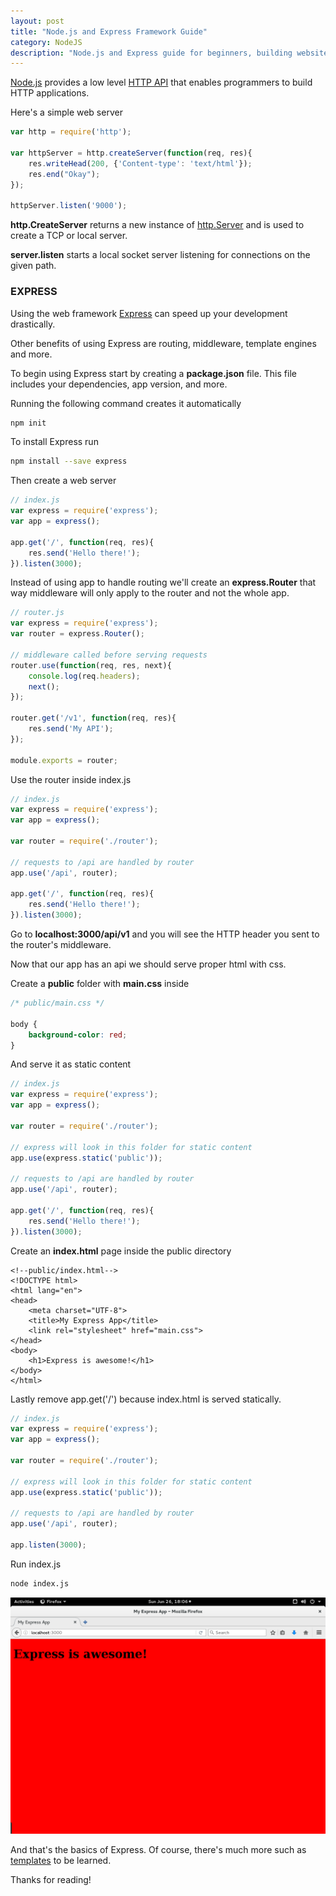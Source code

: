 ```yaml
---
layout: post
title: "Node.js and Express Framework Guide"
category: NodeJS 
description: "Node.js and Express guide for beginners, building websites and web applications quickly."
---
```


[Node.js](https://nodejs.org/en/) provides a low level [HTTP API](https://nodejs.org/dist/latest-v4.x/docs/api/http.html) that enables programmers to build HTTP applications.

<!--more-->

Here's a simple web server 

```javascript
var http = require('http');

var httpServer = http.createServer(function(req, res){
    res.writeHead(200, {'Content-type': 'text/html'});
    res.end("Okay");
});

httpServer.listen('9000');
```

**http.CreateServer** returns a new instance of [http.Server](https://nodejs.org/dist/latest-v4.x/docs/api/http.html#http_class_http_server) and is used to create a TCP or local server. 

**server.listen** starts a local socket server listening for connections on the given path.

### EXPRESS 

Using the web framework [Express](http://expressjs.com/) can speed up your development drastically.

Other benefits of using Express are routing, middleware, template engines and more.

To begin using Express start by creating a **package.json** file. This file includes your dependencies, app version, and more. 

Running the following command creates it automatically 

```bash
npm init
```

To install Express run 

```bash
npm install --save express
```

Then create a web server 

```javascript
// index.js
var express = require('express');
var app = express();

app.get('/', function(req, res){
    res.send('Hello there!');    
}).listen(3000);
```

Instead of using app to handle routing we'll create an **express.Router** that way middleware will only apply to the router and not the whole app.

```javascript
// router.js
var express = require('express');
var router = express.Router();

// middleware called before serving requests 
router.use(function(req, res, next){
    console.log(req.headers);
    next();
});

router.get('/v1', function(req, res){
    res.send('My API');
});

module.exports = router;
```

Use the router inside index.js

```javascript
// index.js
var express = require('express');
var app = express();

var router = require('./router');

// requests to /api are handled by router
app.use('/api', router);

app.get('/', function(req, res){
    res.send('Hello there!');    
}).listen(3000);
```

Go to **localhost:3000/api/v1** and you will see the HTTP header you sent to the router's middleware.

Now that our app has an api we should serve proper html with css.

Create a **public** folder with **main.css** inside 

```css
/* public/main.css */

body {
	background-color: red;
}
```

And serve it as static content

```javascript
// index.js
var express = require('express');
var app = express();

var router = require('./router');

// express will look in this folder for static content 
app.use(express.static('public'));

// requests to /api are handled by router
app.use('/api', router);

app.get('/', function(req, res){
    res.send('Hello there!');    
}).listen(3000);
```

Create an **index.html** page inside the public directory 

```
<!--public/index.html-->
<!DOCTYPE html>
<html lang="en">
<head>
    <meta charset="UTF-8">
    <title>My Express App</title>
    <link rel="stylesheet" href="main.css">
</head>
<body>
    <h1>Express is awesome!</h1>
</body>
</html>
```

Lastly remove app.get('/') because index.html is served statically.

```javascript
// index.js
var express = require('express');
var app = express();

var router = require('./router');

// express will look in this folder for static content 
app.use(express.static('public'));

// requests to /api are handled by router
app.use('/api', router);

app.listen(3000);
```

Run index.js 

```bash
node index.js
```

![Express Nodejs](/images/expressnode.png)

And that's the basics of Express. Of course, there's much more such as [templates](http://expressjs.com/en/guide/using-template-engines.html) to be learned.

Thanks for reading!
 



